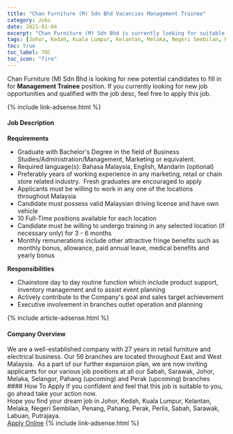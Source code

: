 ```yaml
---
title: "Chan Furniture (M) Sdn Bhd Vacancies Management Trainee" 
category: Jobs 
date: 2021-01-04 
excerpt: "Chan Furniture (M) Sdn Bhd is currently looking for suitable person to fill in the Management Trainee which positioned at Johor, Kedah, Kuala Lumpur, Kelantan, Melaka, Negeri Sembilan, Penang, Pahang, Perak, Perlis, Sabah, Sarawak, Labuan, Putrajaya" 
tags: [Johor, Kedah, Kuala Lumpur, Kelantan, Melaka, Negeri Sembilan, Penang, Pahang, Perak, Perlis, Sabah, Sarawak, Labuan, Putrajaya] 
toc: true 
toc_label: TOC 
toc_icon: "fire" 
--- 
```


<p>Chan Furniture (M) Sdn Bhd is looking for new potential candidates to fill in for <b>Management Trainee</b> position. If you currently looking for new job opportunities and qualified with the job desc, feel free to apply this job.
</p>{% include link-adsense.html %} 
<div><div><div><h4>Job Description</h4></div></div><div><div><span><div><div><strong>Requirements</strong></div><ul><li>Graduate with Bachelor's Degree in the field of Business Studies/Administration/Management, Marketing or equivalent.</li><li>Required language(s): Bahasa Malaysia, English, Mandarin (optional)</li><li>Preferably years of working experience in any marketing, retail or chain store related industry.&#160; Fresh graduates are encouraged to apply</li><li>Applicants must be willing to work in any one of the locations throughout Malaysia</li><li>Candidate must possess valid Malaysian driving license and have own vehicle</li><li>10 Full-Time positions available for each location</li><li>Candidate must be willing to undergo training in any selected location (if necessary only) for 3 - 6 months</li><li>Monthly remunerations include other attractive fringe benefits such as monthly bonus, allowance, paid annual leave, medical benefits and yearly bonus</li></ul><div><strong>Responsibilities</strong></div><ul><li>Chainstore day to day routine function which include product support, inventory management and to assist event planning</li><li>Actively contribute to the Company's goal and sales target achievement</li><li>Executive involvement in branches outlet operation and planning</li></ul></div></span></div></div></div> 
{% include article-adsense.html %} 
<div><div><div><h4>Company Overview</h4></div></div><div><div><span><div><div>
	We are a well-established company with 27 years in retail furniture and electrical business. Our 56 branches are located throughout East and West Malaysia.&#160; As a part of our further expansion plan, we are now inviting applicants for our various job positions at all our Sabah, Sarawak, Johor, Melaka, Selangor, Pahang (upcoming) and Perak (upcoming) branches</div></div></span></div></div></div> 
#### How To Apply 
If you confident and feel that this job is suitable to you, go ahead take your action now. <br/> 
Hope you find your dream job in Johor, Kedah, Kuala Lumpur, Kelantan, Melaka, Negeri Sembilan, Penang, Pahang, Perak, Perlis, Sabah, Sarawak, Labuan, Putrajaya. <br/> 
<a href="https://www.jobstreet.com.my/en/job/management-trainee-4455028?jobId=jobstreet-my-job-4455028&sectionRank=4&token=0~014f37b6-0e45-4290-983e-01224b8c1d80&fr=SRP%20View%20In%20New%20Ta" class="btn btn--info" target="_blank" rel="nofollow noopenner">Apply Online</a> 
{% include link-adsense.html %} 